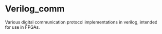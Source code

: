 # Verilog_comm
Various digital communication protocol implementations in verilog, intended for use in FPGAs.
